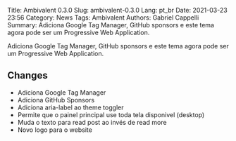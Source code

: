 Title: Ambivalent 0.3.0
Slug: ambivalent-0.3.0
Lang: pt_br
Date: 2021-03-23 23:56
Category: News
Tags: Ambivalent
Authors: Gabriel Cappelli
Summary:
    Adiciona Google Tag Manager, GitHub sponsors e este tema agora pode ser um Progressive Web Application.

Adiciona Google Tag Manager, GitHub sponsors e este tema agora pode ser um Progressive Web Application.

## Changes
- Adiciona Google Tag Manager
- Adiciona GitHub Sponsors
- Adiciona aria-label ao theme toggler 
- Permite que o painel principal use toda tela disponivel (desktop)
- Muda o texto para read post ao invés de read more 
- Novo logo para o website
